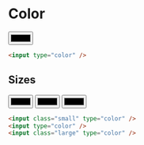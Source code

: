 <style scoped>
  @import "../../../src/inputs/input-base.css";
  @import "../../../src/inputs/color.css";
</style>

# Color

<div class="example-wrapper">
  <div class="example row">
    <input type="color">

  </div>

```html
<input type="color" />
```

</div>

## Sizes

<div class="example-wrapper">
  <div class="example row">
    <input class="small" type="color">
    <input type="color">
    <input class="large" type="color">
  </div>

```html
<input class="small" type="color" />
<input type="color" />
<input class="large" type="color" />
```

</div>
